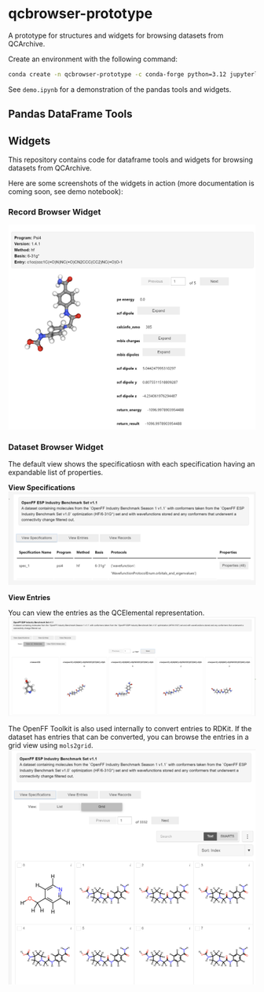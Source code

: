 # qcbrowser-prototype
A prototype for structures and widgets for browsing datasets from QCArchive.

Create an environment with the following command:
```bash
conda create -n qcbrowser-prototype -c conda-forge python=3.12 jupyterlab qcportal openff-toolkit mols2grid nglview
```

See `demo.ipynb` for a demonstration of the pandas tools and widgets.

## Pandas DataFrame Tools

## Widgets

This repository contains code for dataframe tools and widgets for browsing datasets from QCArchive. 

Here are some screenshots of the widgets in action (more documentation is coming soon, see demo notebook):

### Record Browser Widget
![images/record_browser.png](images/record_browser.png)

### Dataset Browser Widget
The default view shows the specificatiosn with each specification having an expandable list of properties.

**View Specifications**  
![images/dataset_browser.png](images/dataset_browser_1.png)

**View Entries**

You can view the entries as the QCElemental representation.
![images/dataset_browser_entries.png](images/qcmol_grid.png)

The OpenFF Toolkit is also used internally to convert entries to RDKit. If the dataset has entries that can be converted, you can browse the entries in a grid view using `mols2grid`.
![images/dataset_browser_rdkit.png](images/dataset_browser_entries_rdkit.png)

